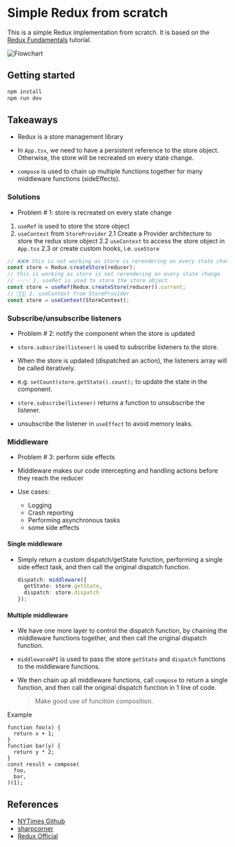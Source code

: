 # Simple Redux from scratch

This is a simple Redux implementation from scratch. It is based on the [Redux Fundamentals](https://redux.js.org/tutorials/fundamentals/part-1-overview) tutorial.

![Flowchart](https://github.com/callyberz/redux/blob/main/redux-flowchart.png?raw=true)

## Getting started

```sh
npm install
npm run dev
```

## Takeaways

- Redux is a store management library

- In `App.tsx`, we need to have a persistent reference to the store object. Otherwise, the store will be recreated on every state change.

- `compose` is used to chain up multiple functions together for many middleware functions (sideEffects).

### Solutions

- Problem # 1: store is recreated on every state change

1. `useRef` is used to store the store object
2. `useContext` from `StoreProvider`
   2.1 Create a Provider architecture to store the redux store object
   2.2 `useContext` to access the store object in `App.tsx`
   2.3 or create custom hooks, i.e. `useStore`

```ts
// ❌❌❌ this is not working as store is rerendering on every state change
const store = Redux.createStore(reducer);
// this is working as store is not rerendering on every state change
// ✅✅✅ 1. useRef is used to store the store object
const store = useRef(Redux.createStore(reducer)).current;
// 💯💯💯 2. useContext from StoreProvider
const store = useContext(StoreContext);
```

### Subscribe/unsubscribe listeners

- Problem # 2: notify the component when the store is updated

- `store.subscribe(listener)` is used to subscribe listeners to the store.
- When the store is updated (dispatched an action), the listeners array will be called iteratively.
- e.g. `setCount(store.getState().count);` to update the state in the component.
- `store.subscribe(listener)` returns a function to unsubscribe the listener.
- unsubscribe the listener in `useEffect` to avoid memory leaks.

### Middleware

- Problem # 3: perform side effects

- Middleware makes our code intercepting and handling actions before they reach the reducer

- Use cases:

  - Logging
  - Crash reporting
  - Performing asynchronous tasks
  - some side effects

#### Single middleware

- Simply return a custom dispatch/getState function, performing a single side effect task, and then call the original dispatch function.

  ```ts
  dispatch: middleware({
    getState: store.getState,
    dispatch: store.dispatch
  });
  ```

#### Multiple middleware

- We have one more layer to control the dispatch function, by chaining the middleware functions together, and then call the original dispatch function.
- `middlewareAPI` is used to pass the store `getState` and `dispatch` functions to the middleware functions.
- We then chain up all middleware functions, call `compose` to return a single function, and then call the original dispatch function in 1 line of code.

  > Make good use of funcition composition.

Example

```
function foo(x) {
  return x + 1;
}
function bar(y) {
  return y * 2;
}
const result = compose(
  foo,
  bar,
)(1);
```

## References

- [NYTimes Github](https://nytimes.github.io/oak-byo-react-prosemirror-redux/post/build-your-own-redux/)
- [sharpcorner](https://www.c-sharpcorner.com/article/build-your-own-redux-from-scratch/)
- [Redux Official](https://redux.js.org/)

